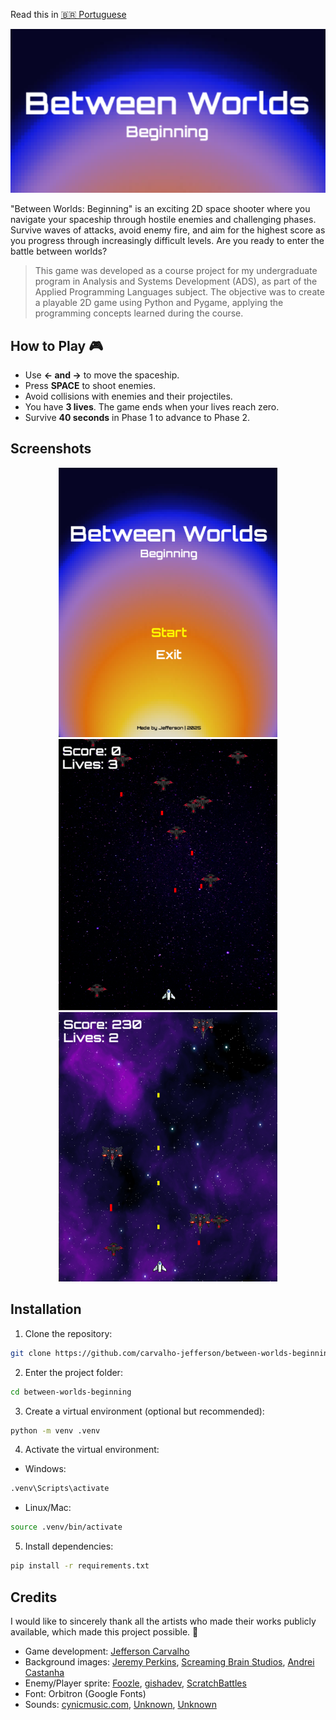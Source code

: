 Read this in [🇧🇷 Portuguese](README-pt.md)

<p align="center">
  <img src="assets/screenshots/logo.png" alt="Logo do projeto">
</p>

"Between Worlds: Beginning" is an exciting 2D space shooter where you navigate your spaceship through hostile enemies and challenging phases. Survive waves of attacks, avoid enemy fire, and aim for the highest score as you progress through increasingly difficult levels. Are you ready to enter the battle between worlds?

> This game was developed as a course project for my undergraduate program in Analysis and Systems Development (ADS), as part of the Applied Programming Languages subject. The objective was to create a playable 2D game using Python and Pygame, applying the programming concepts learned during the course.

## How to Play 🎮

- Use **← and →** to move the spaceship.
- Press **SPACE** to shoot enemies.
- Avoid collisions with enemies and their projectiles.
- You have **3 lives**. The game ends when your lives reach zero.
- Survive **40 seconds** in Phase 1 to advance to Phase 2.

## Screenshots

<p align="center">
  <img src="assets/screenshots/home.png" width="350">
  <img src="assets/screenshots/level1.png" width="350">
  <img src="assets/screenshots/level2.png" width="350">
</p>


## Installation

1. Clone the repository:

```bash
git clone https://github.com/carvalho-jefferson/between-worlds-beginning.git
```

2. Enter the project folder:

```bash
cd between-worlds-beginning
```

3. Create a virtual environment (optional but recommended):

```bash
python -m venv .venv
```

4. Activate the virtual environment:

- Windows:

```bash
.venv\Scripts\activate
```

- Linux/Mac:

```bash
source .venv/bin/activate
```

5. Install dependencies:

```bash
pip install -r requirements.txt
```

## Credits

I would like to sincerely thank all the artists who made their works publicly available, which made this project possible. 🙂

- Game development: [Jefferson Carvalho](https://github.com/carvalho-jefferson)
- Background images: [Jeremy Perkins](https://unsplash.com/pt-br/fotografias/noite-estrelada-FsK54FVNRfM), [Screaming Brain Studios](https://screamingbrainstudios.itch.io/seamless-space-backgrounds), [Andrei Castanha](https://unsplash.com/pt-br/ilustra%C3%A7%C3%B5es/gradiente-abstrato-de-cores-quentes-NT5iRPa3v4k)
- Enemy/Player sprite: [Foozle](https://foozlecc.itch.io/void-main-ship), [gishadev](https://gisha.itch.io/spaceships-asset-pack), [ScratchBattles](https://squaremeapixel.itch.io/space-pack)
- Font: Orbitron (Google Fonts)
- Sounds: [cynicmusic.com](https://opengameart.org/content/enchanted-tiki-86), [Unknown](opengameart.org/content/tower-defense-theme), [Unknown](opengameart.org/content/let-the-games-begin-0)
